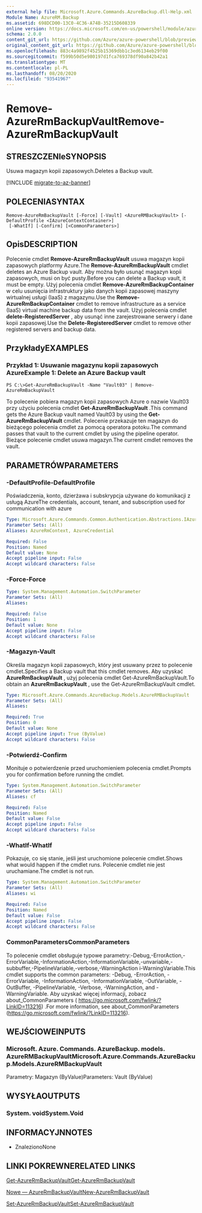 ```yaml
---
external help file: Microsoft.Azure.Commands.AzureBackup.dll-Help.xml
Module Name: AzureRM.Backup
ms.assetid: 698DCD00-13C0-4C36-A74B-35215D608339
online version: https://docs.microsoft.com/en-us/powershell/module/azurerm.backup/remove-azurermbackupvault
schema: 2.0.0
content_git_url: https://github.com/Azure/azure-powershell/blob/preview/src/ResourceManager/AzureBackup/Commands.AzureBackup/help/Remove-AzureRmBackupVault.md
original_content_git_url: https://github.com/Azure/azure-powershell/blob/preview/src/ResourceManager/AzureBackup/Commands.AzureBackup/help/Remove-AzureRmBackupVault.md
ms.openlocfilehash: 883c4a9892f4525b15369dbb1c3ed6134eb29f00
ms.sourcegitcommit: f599b50d5e980197d1fca769378df90a842b42a1
ms.translationtype: MT
ms.contentlocale: pl-PL
ms.lasthandoff: 08/20/2020
ms.locfileid: "93541967"
---
```

# <span data-ttu-id="785e4-101">Remove-AzureRmBackupVault</span><span class="sxs-lookup"><span data-stu-id="785e4-101">Remove-AzureRmBackupVault</span></span>

## <span data-ttu-id="785e4-102">STRESZCZENIe</span><span class="sxs-lookup"><span data-stu-id="785e4-102">SYNOPSIS</span></span>
<span data-ttu-id="785e4-103">Usuwa magazyn kopii zapasowych.</span><span class="sxs-lookup"><span data-stu-id="785e4-103">Deletes a Backup vault.</span></span>

[!INCLUDE [migrate-to-az-banner](../../includes/migrate-to-az-banner.md)]

## <span data-ttu-id="785e4-104">POLECENIA</span><span class="sxs-lookup"><span data-stu-id="785e4-104">SYNTAX</span></span>

```
Remove-AzureRmBackupVault [-Force] [-Vault] <AzureRMBackupVault> [-DefaultProfile <IAzureContextContainer>]
 [-WhatIf] [-Confirm] [<CommonParameters>]
```

## <span data-ttu-id="785e4-105">Opis</span><span class="sxs-lookup"><span data-stu-id="785e4-105">DESCRIPTION</span></span>
<span data-ttu-id="785e4-106">Polecenie cmdlet **Remove-AzureRmBackupVault** usuwa magazyn kopii zapasowych platformy Azure.</span><span class="sxs-lookup"><span data-stu-id="785e4-106">The **Remove-AzureRmBackupVault** cmdlet deletes an Azure Backup vault.</span></span>
<span data-ttu-id="785e4-107">Aby można było usunąć magazyn kopii zapasowych, musi on być pusty.</span><span class="sxs-lookup"><span data-stu-id="785e4-107">Before you can delete a Backup vault, it must be empty.</span></span>
<span data-ttu-id="785e4-108">Użyj polecenia cmdlet **Remove-AzureRmBackupContainer** w celu usunięcia infrastruktury jako danych kopii zapasowej maszyny wirtualnej usługi (IaaS) z magazynu.</span><span class="sxs-lookup"><span data-stu-id="785e4-108">Use the **Remove-AzureRmBackupContainer** cmdlet to remove infrastructure as a service (IaaS) virtual machine backup data from the vault.</span></span>
<span data-ttu-id="785e4-109">Użyj polecenia cmdlet **delete-RegisteredServer** , aby usunąć inne zarejestrowane serwery i dane kopii zapasowej.</span><span class="sxs-lookup"><span data-stu-id="785e4-109">Use the **Delete-RegisteredServer** cmdlet to remove other registered servers and backup data.</span></span>

## <span data-ttu-id="785e4-110">Przykłady</span><span class="sxs-lookup"><span data-stu-id="785e4-110">EXAMPLES</span></span>

### <span data-ttu-id="785e4-111">Przykład 1: Usuwanie magazynu kopii zapasowych Azure</span><span class="sxs-lookup"><span data-stu-id="785e4-111">Example 1: Delete an Azure Backup vault</span></span>
```
PS C:\>Get-AzureRmBackupVault -Name "Vault03" | Remove-AzureRmBackupVault
```

<span data-ttu-id="785e4-112">To polecenie pobiera magazyn kopii zapasowych Azure o nazwie Vault03 przy użyciu polecenia cmdlet **Get-AzureRmBackupVault** .</span><span class="sxs-lookup"><span data-stu-id="785e4-112">This command gets the Azure Backup vault named Vault03 by using the **Get-AzureRmBackupVault** cmdlet.</span></span>
<span data-ttu-id="785e4-113">Polecenie przekazuje ten magazyn do bieżącego polecenia cmdlet za pomocą operatora potoku.</span><span class="sxs-lookup"><span data-stu-id="785e4-113">The command passes that vault to the current cmdlet by using the pipeline operator.</span></span>
<span data-ttu-id="785e4-114">Bieżące polecenie cmdlet usuwa magazyn.</span><span class="sxs-lookup"><span data-stu-id="785e4-114">The current cmdlet removes the vault.</span></span>

## <span data-ttu-id="785e4-115">PARAMETRÓW</span><span class="sxs-lookup"><span data-stu-id="785e4-115">PARAMETERS</span></span>

### <span data-ttu-id="785e4-116">-DefaultProfile</span><span class="sxs-lookup"><span data-stu-id="785e4-116">-DefaultProfile</span></span>
<span data-ttu-id="785e4-117">Poświadczenia, konto, dzierżawa i subskrypcja używane do komunikacji z usługą Azure</span><span class="sxs-lookup"><span data-stu-id="785e4-117">The credentials, account, tenant, and subscription used for communication with azure</span></span>

```yaml
Type: Microsoft.Azure.Commands.Common.Authentication.Abstractions.IAzureContextContainer
Parameter Sets: (All)
Aliases: AzureRmContext, AzureCredential

Required: False
Position: Named
Default value: None
Accept pipeline input: False
Accept wildcard characters: False
```

### <span data-ttu-id="785e4-118">-Force</span><span class="sxs-lookup"><span data-stu-id="785e4-118">-Force</span></span>
```yaml
Type: System.Management.Automation.SwitchParameter
Parameter Sets: (All)
Aliases:

Required: False
Position: 1
Default value: None
Accept pipeline input: False
Accept wildcard characters: False
```

### <span data-ttu-id="785e4-119">-Magazyn</span><span class="sxs-lookup"><span data-stu-id="785e4-119">-Vault</span></span>
<span data-ttu-id="785e4-120">Określa magazyn kopii zapasowych, który jest usuwany przez to polecenie cmdlet.</span><span class="sxs-lookup"><span data-stu-id="785e4-120">Specifies a Backup vault that this cmdlet removes.</span></span>
<span data-ttu-id="785e4-121">Aby uzyskać **AzureRmBackupVault** , użyj polecenia cmdlet Get-AzureRmBackupVault.</span><span class="sxs-lookup"><span data-stu-id="785e4-121">To obtain an **AzureRmBackupVault** , use the Get-AzureRmBackupVault cmdlet.</span></span>

```yaml
Type: Microsoft.Azure.Commands.AzureBackup.Models.AzureRMBackupVault
Parameter Sets: (All)
Aliases:

Required: True
Position: 0
Default value: None
Accept pipeline input: True (ByValue)
Accept wildcard characters: False
```

### <span data-ttu-id="785e4-122">-Potwierdź</span><span class="sxs-lookup"><span data-stu-id="785e4-122">-Confirm</span></span>
<span data-ttu-id="785e4-123">Monituje o potwierdzenie przed uruchomieniem polecenia cmdlet.</span><span class="sxs-lookup"><span data-stu-id="785e4-123">Prompts you for confirmation before running the cmdlet.</span></span>

```yaml
Type: System.Management.Automation.SwitchParameter
Parameter Sets: (All)
Aliases: cf

Required: False
Position: Named
Default value: False
Accept pipeline input: False
Accept wildcard characters: False
```

### <span data-ttu-id="785e4-124">-WhatIf</span><span class="sxs-lookup"><span data-stu-id="785e4-124">-WhatIf</span></span>
<span data-ttu-id="785e4-125">Pokazuje, co się stanie, jeśli jest uruchomione polecenie cmdlet.</span><span class="sxs-lookup"><span data-stu-id="785e4-125">Shows what would happen if the cmdlet runs.</span></span>
<span data-ttu-id="785e4-126">Polecenie cmdlet nie jest uruchamiane.</span><span class="sxs-lookup"><span data-stu-id="785e4-126">The cmdlet is not run.</span></span>

```yaml
Type: System.Management.Automation.SwitchParameter
Parameter Sets: (All)
Aliases: wi

Required: False
Position: Named
Default value: False
Accept pipeline input: False
Accept wildcard characters: False
```

### <span data-ttu-id="785e4-127">CommonParameters</span><span class="sxs-lookup"><span data-stu-id="785e4-127">CommonParameters</span></span>
<span data-ttu-id="785e4-128">To polecenie cmdlet obsługuje typowe parametry:-Debug,-ErrorAction,-ErrorVariable,-InformationAction,-InformationVariable,-unvariable,-subbuffer,-PipelineVariable,-verbose,-WarningAction i-WarningVariable.</span><span class="sxs-lookup"><span data-stu-id="785e4-128">This cmdlet supports the common parameters: -Debug, -ErrorAction, -ErrorVariable, -InformationAction, -InformationVariable, -OutVariable, -OutBuffer, -PipelineVariable, -Verbose, -WarningAction, and -WarningVariable.</span></span> <span data-ttu-id="785e4-129">Aby uzyskać więcej informacji, zobacz about_CommonParameters ( https://go.microsoft.com/fwlink/?LinkID=113216) .</span><span class="sxs-lookup"><span data-stu-id="785e4-129">For more information, see about_CommonParameters (https://go.microsoft.com/fwlink/?LinkID=113216).</span></span>

## <span data-ttu-id="785e4-130">WEJŚCIOWE</span><span class="sxs-lookup"><span data-stu-id="785e4-130">INPUTS</span></span>

### <span data-ttu-id="785e4-131">Microsoft. Azure. Commands. AzureBackup. models. AzureRMBackupVault</span><span class="sxs-lookup"><span data-stu-id="785e4-131">Microsoft.Azure.Commands.AzureBackup.Models.AzureRMBackupVault</span></span>
<span data-ttu-id="785e4-132">Parametry: Magazyn (ByValue)</span><span class="sxs-lookup"><span data-stu-id="785e4-132">Parameters: Vault (ByValue)</span></span>

## <span data-ttu-id="785e4-133">WYSYŁA</span><span class="sxs-lookup"><span data-stu-id="785e4-133">OUTPUTS</span></span>

### <span data-ttu-id="785e4-134">System. void</span><span class="sxs-lookup"><span data-stu-id="785e4-134">System.Void</span></span>

## <span data-ttu-id="785e4-135">INFORMACYJN</span><span class="sxs-lookup"><span data-stu-id="785e4-135">NOTES</span></span>
* <span data-ttu-id="785e4-136">Znaleziono</span><span class="sxs-lookup"><span data-stu-id="785e4-136">None</span></span>

## <span data-ttu-id="785e4-137">LINKI POKREWNE</span><span class="sxs-lookup"><span data-stu-id="785e4-137">RELATED LINKS</span></span>

[<span data-ttu-id="785e4-138">Get-AzureRmBackupVault</span><span class="sxs-lookup"><span data-stu-id="785e4-138">Get-AzureRmBackupVault</span></span>](./Get-AzureRmBackupVault.md)

[<span data-ttu-id="785e4-139">Nowe — AzureRmBackupVault</span><span class="sxs-lookup"><span data-stu-id="785e4-139">New-AzureRmBackupVault</span></span>](./New-AzureRmBackupVault.md)

[<span data-ttu-id="785e4-140">Set-AzureRmBackupVault</span><span class="sxs-lookup"><span data-stu-id="785e4-140">Set-AzureRmBackupVault</span></span>](./Set-AzureRmBackupVault.md)


